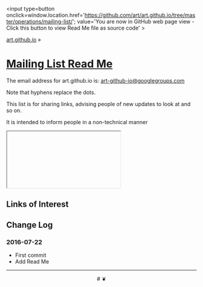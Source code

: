 <span style=display:none; >[You are now in GitHub source code view - click this link to view Read Me file as a web page]
( https://art.github.io/operations/mailing-list/index.html#readme.md "View file as a web page." ) </span>
<input type=button onclick=window.location.href='https://github.com/art/art.github.io/tree/master/operations/mailing-list/'; value='You are now in GitHub web page view - Click this button to view Read Me file as source code' >


[art.github.io]( https://art.github.io ) &raquo;

[Mailing List Read Me]( https://art.github.io/mailing-list/index.html#readme.md )
===

The email address for art.github.io is: [art-github-io@googlegroups.com]( mailto:art.github.io@googlegroups.com )

Note that hyphens replace the dots.

This list is for sharing links, advising people of new updates to look at and so on.

It is intended to inform people in a non-technical manner

<iframe id="forum_embed"

        src="https://groups.google.com/forum/embed/?place=forum/art-github-io&showsearch=true&showpopout=true&showtabs=false&parenturl=https://Art.github.io/operations/mailing-list/index.html"
        scrolling="no"
        frameborder="1"
        width="900"
        height="700">
  </iframe>


## Links of Interest


## Change Log

### 2016-07-22

* First commit
* Add Read Me


***

<center title='art.github.io ~ your 3D sunny place' >
# <a href=javascript:window.scrollTo(0,0); style=text-decoration:none; > ❦ </a>
</center>
